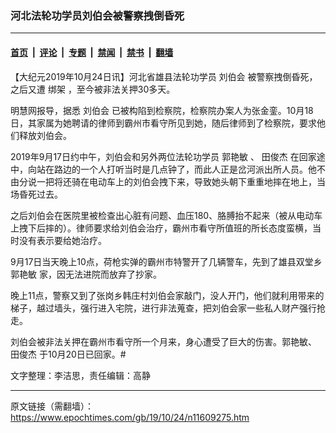 ### 河北法轮功学员刘伯会被警察拽倒昏死

---

#### [首页](../../../..?n11609275) &nbsp;|&nbsp; [评论](../../../../../epoch-comment?n11609275) &nbsp;|&nbsp; [专题](../../../../../epoch-special?n11609275) &nbsp;|&nbsp; [禁闻](../../../../../epoch-news?n11609275) &nbsp;|&nbsp; [禁书](../../../../../books?n11609275) &nbsp;|&nbsp; [翻墙](https://github.com/gfw-breaker/nogfw/blob/master/README.md?n11609275)


<div class="post_content" id="artbody" itemprop="articleBody">
 <!-- article content begin -->
 <p>
  【大纪元2019年10月24日讯】河北省雄县法轮功学员
  <ok href="https://www.epochtimes.com/gb/tag/%E5%88%98%E4%BC%AF%E4%BC%9A.html">
   刘伯会
  </ok>
  被警察拽倒昏死，之后又遭
  <ok href="https://www.epochtimes.com/gb/tag/%E7%BB%91%E6%9E%B6.html">
   绑架
  </ok>
  ，至今被非法关押30多天。
 </p>
 <p>
  明慧网报导，据悉
  <ok href="https://www.epochtimes.com/gb/tag/%E5%88%98%E4%BC%AF%E4%BC%9A.html">
   刘伯会
  </ok>
  已被构陷到检察院，检察院办案人为张金銮。10月18日，其家属为她聘请的律师到霸州市看守所见到她，随后律师到了检察院，要求他们释放刘伯会。
 </p>
 <p>
  2019年9月17日约中午，刘伯会和另外两位法轮功学员
  <ok href="https://www.epochtimes.com/gb/tag/%E9%83%AD%E8%89%B3%E6%95%8F.html">
   郭艳敏
  </ok>
  、
  <ok href="https://www.epochtimes.com/gb/tag/%E7%94%B0%E4%BF%8A%E6%9D%B0.html">
   田俊杰
  </ok>
  在回家途中，向站在路边的一个人打听当时是几点钟了，而此人正是岔河派出所人员。他不由分说一把将还骑在电动车上的刘伯会拽下来，导致她头朝下重重地摔在地上，当场昏死过去。
 </p>
 <p>
  之后刘伯会在医院里被检查出心脏有问题、血压180、胳膊抬不起来（被从电动车上拽下后摔的）。律师要求给刘伯会治疗，霸州市看守所值班的所长态度蛮横，当时没有表示要给她治疗。
 </p>
 <p>
  9月17日当天晚上10点，荷枪实弹的霸州市特警开了几辆警车，先到了雄县双堂乡
  <ok href="https://www.epochtimes.com/gb/tag/%E9%83%AD%E8%89%B3%E6%95%8F.html">
   郭艳敏
  </ok>
  家，因无法进院而放弃了抄家。
 </p>
 <p>
  晚上11点，警察又到了张岗乡韩庄村刘伯会家敲门，没人开门，他们就利用带来的梯子，越过墙头，强行进入宅院，进行非法蒐查，把刘伯会家一些私人财产强行抢走。
 </p>
 <p>
  刘伯会被非法关押在霸州市看守所一个月来，身心遭受了巨大的伤害。郭艳敏、
  <ok href="https://www.epochtimes.com/gb/tag/%E7%94%B0%E4%BF%8A%E6%9D%B0.html">
   田俊杰
  </ok>
  于10月20日已回家。#
 </p>
 <p>
  文字整理：李洁思，责任编辑：高静
 </p>
 <!-- article content end -->
 <div id="below_article_ad">
 </div>
</div>


---

原文链接（需翻墙）：https://www.epochtimes.com/gb/19/10/24/n11609275.htm